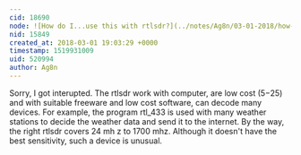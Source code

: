 ```yaml
---
cid: 18690
node: ![How do I...use this with rtlsdr?](../notes/Ag8n/03-01-2018/how-do-i-use-this-with-rtlsdr)
nid: 15849
created_at: 2018-03-01 19:03:29 +0000
timestamp: 1519931009
uid: 520994
author: Ag8n
---
```


Sorry, I got interupted.  The rtlsdr work with computer, are low cost ($5-$25) and with suitable freeware and low cost software, can decode many devices.  For example, the program rtl_433 is used with many weather stations to decide the weather data and send it to the internet. By the way, the right rtlsdr covers 24 mh z to 1700 mhz.  Although it doesn't have the best sensitivity, such a device is unusual.  